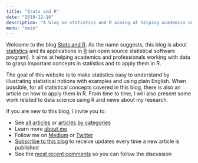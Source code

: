 ```yaml
---
title: "Stats and R"
date: "2019-12-16"
description: "A blog on statistics and R aiming at helping academics and professionals working with data to grasp important concepts in statistics and to apply them in R."
menu: "main"
---
```


Welcome to the blog [Stats and R](/). As the name suggests, this blog is about [statistics](/tags/statistics/) and its applications in [R](/tags/r/) (an open source statistical software program). It aims at helping academics and professionals working with data to grasp important concepts in statistics and to apply them in R.

The goal of this website is to make statistics easy to understand by illustrating statistical notions with examples and using plain English. When possible, for all statistical concepts covered in this blog, there is also an article on how to apply them in R. From time to time, I will also present some work related to data science using R and news about my research.

If you are new to this blog, I invite you to:

* See [all articles](/blog/) or [articles by categories](/tags/)
* Learn more [about me](/about/)
* Follow me on [Medium](https://medium.com/@ant.soetewey) or [Twitter](https://twitter.com/statsandr)
* [Subscribe to this blog](/subscribe/) to receive updates every time a new article is published
* See the [most recent comments](/recent-comments/) so you can follow the discussion
<!--- * [Contribute](/contribute/) by submitting your article --->
